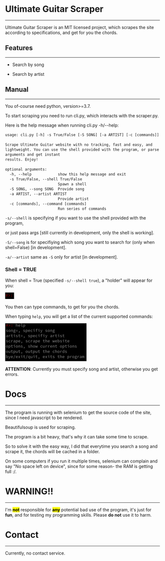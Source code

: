 # **Ultimate Guitar Scraper**

---

Ultimate Guitar Scraper is an MIT licensed project, which scrapes the site according to specifications, and get for you the chords.



## Features

---

- Search by song

- Search by artist
  
  

## Manual

---

You of-course need python, version>=3.7.

To start scraping you need to run cli.py, which interacts with the scraper.py.

Here is the help message when running cli.py -h/--help:

```
usage: cli.py [-h] -s True/False [-S SONG] [-a ARTIST] [-c [commands]]

Scrape Ultimate Guitar website with no tracking, fast and easy, and lightweight. You can use the shell provided with the program, or parse arguments and get instant
results. Enjoy!

optional arguments:
  -h, --help            show this help message and exit
  -s True/False, --shell True/False
                        Spawn a shell
  -S SONG, --song SONG  Provide song
  -a ARTIST, --artist ARTIST
                        Provide artist
  -c [commands], --command [commands]
                        Run series of commands
```

`-s/--shell` is specifying if you want to use the shell provided with the program,

or just pass args [still currently in development, only the shell is working].

`-S/--song` is for specifiying which song you want to search for (only when shell=False) [in development]. 

`-a/--artist` same as `-S` only for artist [in development].


### Shell = TRUE

When shell = True (specified `-s/--shell true`), a "holder" will appear for you:

![holder.png](assets/holder.png)

You then can type commands, to get for you the chords.

When typing `help`, you will get a list of the current supported commands:

![help_msg.png](assets/help_msg.png)

**ATTENTION**: Currently you must specify song and artist, otherwise you get errors.



# Docs

---

The program is running with selenium to get the source code of the site, since I need javascript to be rendered.

Beautifulsoup is used for scraping.

The program is a bit heavy, that's why it can take some time to scrape.

So to solve it with the easy way, I did that everytime you search a song and scrape it, the chords will be cached in a folder.

On some computers if you run it multiple times, selenium can complain and say "No space left on device", since for some reason- the RAM is getting full :/.



# WARNING!!

---

I'm **<mark>not</mark>** responsible for **<mark>any</mark>** potential bad use of the program, it's just for **fun**, and for testing my programming skills. Please **do not** use it to harm.

# Contact

---

Currently, no contact service.
